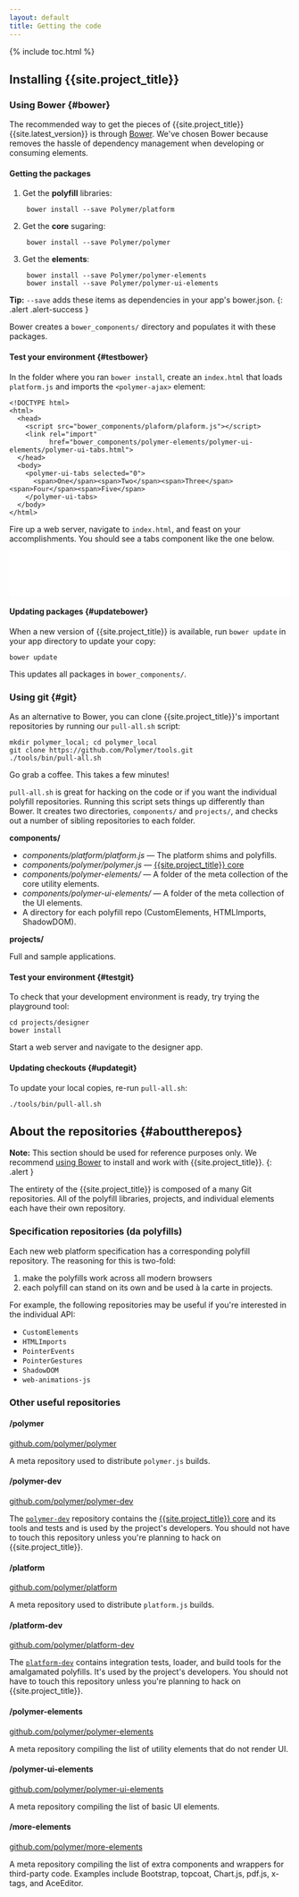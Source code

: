 ```yaml
---
layout: default
title: Getting the code
---
```


{% include toc.html %}

## Installing {{site.project_title}}

### Using Bower {#bower}

The recommended way to get the pieces of {{site.project_title}} {{site.latest_version}} is through [Bower](http://bower.io/). We've chosen Bower because removes the hassle of dependency management when developing
or consuming elements.

#### Getting the packages

1. Get the <i class="icon-cogs foundation"></i> <b class="foundation">polyfill</b> libraries:

        bower install --save Polymer/platform

2. Get the <i class="icon-beaker core"></i> <b class="core">core</b> sugaring:

        bower install --save Polymer/polymer

3. Get the <i class="icon-puzzle-piece elements"></i> <b class="elements">elements</b>:

        bower install --save Polymer/polymer-elements
        bower install --save Polymer/polymer-ui-elements

**Tip:** `--save` adds these items as dependencies in your app's bower.json.
{: .alert .alert-success }

Bower creates a `bower_components/` directory and populates it with these packages.

#### Test your environment {#testbower}

In the folder where you ran `bower install`, create an `index.html` that loads `platform.js`
and imports the `<polymer-ajax>` element:

    <!DOCTYPE html>
    <html>
      <head>
        <script src="bower_components/plaform/plaform.js"></script>
        <link rel="import"
              href="bower_components/polymer-elements/polymer-ui-elements/polymer-ui-tabs.html">
      </head>
      <body>
        <polymer-ui-tabs selected="0">
          <span>One</span><span>Two</span><span>Three</span><span>Four</span><span>Five</span>
        </polymer-ui-tabs>
      </body>
    </html>

Fire up a web server, navigate to `index.html`, and feast on your accomplishments.
You should see a tabs component like the one below.

<iframe src="/components/polymer-ui-tabs/index.html" style="border:none;height:80px;width:100%;"></iframe>

#### Updating packages {#updatebower}

When a new version of {{site.project_title}} is available, run `bower update`
in your app directory to update your copy:

    bower update

This updates all packages in `bower_components/`.

### Using git {#git}

As an alternative to Bower, you can clone {{site.project_title}}'s important repositories
by running our `pull-all.sh` script:

    mkdir polymer_local; cd polymer_local
    git clone https://github.com/Polymer/tools.git
    ./tools/bin/pull-all.sh

<!-- <p class="centered"><a href="/tools/pull-all.sh" target="_blank" class="btn btn-success" alt="Download pull-all.sh" title="Download pull-all.sh"><i class="icon-white icon-download"></i> Download pull-all.sh</a></p>
 -->

Go grab a coffee. This takes a few minutes!

`pull-all.sh` is great for hacking on the code or if you want the individual polyfill repositories.
Running this script sets things up differently than Bower. It creates two directories, `components/` and `projects/`, and checks out a number of sibling repositories to each folder.

**components/**

- *components/platform/platform.js* — The platform shims and polyfills.
- *components/polymer/polymer.js* — [{{site.project_title}} core](polymer.html)
- *components/polymer-elements/* — A folder of the meta collection of the core utility elements.
- *components/polymer-ui-elements/* — A folder of the meta collection of the UI elements.
- A directory for each polyfill repo (CustomElements, HTMLImports, ShadowDOM).

**projects/**

Full and sample applications.

#### Test your environment {#testgit}

To check that your development environment is ready, try trying the playground tool:

    cd projects/designer
    bower install

Start a web server and navigate to the designer app.

#### Updating checkouts {#updategit}

To update your local copies, re-run `pull-all.sh`:

    ./tools/bin/pull-all.sh

## About the repositories {#abouttherepos}

**Note:** This section should be used for reference purposes only. We recommend
[using Bower](#bower) to install and work with {{site.project_title}}.
{: .alert }

The entirety of the {{site.project_title}} is composed of a many Git
repositories. All of the polyfill libraries, projects, and individual elements
each have their own repository.

### Specification repositories (da polyfills)

Each new web platform specification has a corresponding polyfill repository. The
reasoning for this is two-fold:

1. make the polyfills work across all modern browsers
2. each polyfill can stand on its own and be used à la carte in projects.

For example, the following repositories may be useful if you're interested in the individual API:

* `CustomElements`
* `HTMLImports`
* `PointerEvents`
* `PointerGestures`
* `ShadowDOM`
* `web-animations-js`

### Other useful repositories

#### /polymer

[github.com/polymer/polymer](https://github.com/polymer/polymer)

A meta repository used to distribute `polymer.js` builds.

#### /polymer-dev

[github.com/polymer/polymer-dev](https://github.com/polymer/polymer-dev)

The [`polymer-dev`](https://github.com/polymer/polymer-dev) repository contains the
[{{site.project_title}} core](polymer.html) and its tools and tests and is used
by the project's developers. You should not have to touch this repository unless
you're planning to hack on {{site.project_title}}.

#### /platform

[github.com/polymer/platform](https://github.com/polymer/platform)

A meta repository used to distribute `platform.js` builds.

#### /platform-dev

[github.com/polymer/platform-dev](https://github.com/polymer/platform-dev)

The [`platform-dev`](https://github.com/polymer/platform-dev) contains integration tests, loader, and build tools for the amalgamated polyfills. It's used by the project's developers. You should not have to touch this repository unless you're planning to hack on {{site.project_title}}.

#### /polymer-elements

[github.com/polymer/polymer-elements](https://github.com/polymer/polymer-elements)

A meta repository compiling the list of utility elements that do not render UI.

#### /polymer-ui-elements

[github.com/polymer/polymer-ui-elements](https://github.com/polymer/polymer-ui-elements)

A meta repository compiling the list of basic UI elements.

#### /more-elements

[github.com/polymer/more-elements](https://github.com/polymer/more-elements)

A meta repository compiling the list of extra components and wrappers for third-party code. 
Examples include Bootstrap, topcoat, Chart.js, pdf.js, x-tags, and AceEditor.

<!--
#### /toolkit-ui

[github.com/polymer/toolkit-ui](https://github.com/polymer/toolkit-ui)

The [`toolkit-ui`](https://github.com/polymer/toolkit-ui) repository contains examples of
the types of things you can do when writing a [{{site.project_title}} element](/polymer.html).

- **elements/** — `g-*` custom element definitions.
- **workbench/** — demos of the {{site.project_title}}-style elements found in `elements/`.


### /projects

[github.com/polymer/projects](https://github.com/polymer/projects)

The [`projects`](https://github.com/polymer/projects) repository contains
substantial larger apps/demos that we're tinkering with This includes apps like
pica and tools like Sandbox.
-->

